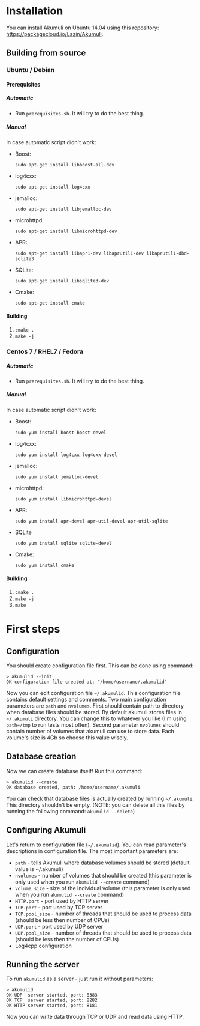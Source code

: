 # Installation

You can install Akumuli on Ubuntu 14.04 using this repository: https://packagecloud.io/Lazin/Akumuli.

## Building from source

### Ubuntu / Debian

#### Prerequisites

##### Automatic

* Run `prerequisites.sh`. It will try to do the best thing.

##### Manual

In case automatic script didn't work:

* Boost:

  `sudo apt-get install libboost-all-dev`

* log4cxx:

  `sudo apt-get install log4cxx`

* jemalloc:

  `sudo apt-get install libjemalloc-dev`

* microhttpd:

  `sudo apt-get install libmicrohttpd-dev`

* APR:

  `sudo apt-get install libapr1-dev libaprutil1-dev libaprutil1-dbd-sqlite3`

* SQLite:

  `sudo apt-get install libsqlite3-dev`

* Cmake:

  `sudo apt-get install cmake`

#### Building

1. `cmake .`
1. `make -j`

### Centos 7 / RHEL7 / Fedora

##### Automatic

* Run `prerequisites.sh`. It will try to do the best thing.

##### Manual

In case automatic script didn't work:

* Boost:

  `sudo yum install boost boost-devel`

* log4cxx:

  `sudo yum install log4cxx log4cxx-devel`

* jemalloc:

  `sudo yum install jemalloc-devel`

* microhttpd:

  `sudo yum install libmicrohttpd-devel`

* APR:

  `sudo yum install apr-devel apr-util-devel apr-util-sqlite`

* SQLite

  `sudo yum install sqlite sqlite-devel`

* Cmake:

  `sudo yum install cmake`


#### Building

1. `cmake .`
1. `make -j`
1. `make`

# First steps

## Configuration

You should create configuration file first. This can be done using command:
```
> akumulid --init
OK configuration file created at: "/home/username/.akumulid"
```
Now you can edit configuration file `~/.akumulid`. This configuration file contains default settings and comments. Two main configuration parameters are `path` and `nvolumes`. First should contain path to directory when database files should be stored. By default akumuli stores files in `~/.akumuli` directory. You can change this to whatever you like (I'm using `path=/tmp` to run tests most often). Second parameter `nvolumes` should contain number of volumes that akumuli can use to store data. Each volume's size is 4Gb so choose this value wisely.

## Database creation

Now we can create database itself! Run this command:
```
> akumulid --create
OK database created, path: /home/username/.akumuli
```
You can check that database files is actually created by running `~/.akumuli`. This directory shouldn't be empty. (NOTE: you can delete all this files by running the following command: `akumulid --delete`)

## Configuring Akumuli

Let's return to configuration file (`~/.akumulid`). You can read parameter's descriptions in configuration file. The most important parameters are:

* `path` - tells Akumuli where database volumes should be stored (default value is ~/.akumuli)
* `nvolumes` - number of volumes that should be created (this parameter is only used when you run `akumulid --create` command)
* `volume_size` - size of the individual volume (this parameter is only used when you run `akumulid --create` command)
* `HTTP.port` - port used by HTTP server
* `TCP.port` - port used by TCP server
* `TCP.pool_size` - number of threads that should be used to process data (should be less then number of CPUs)
* `UDP.port` - port used by UDP server
* `UDP.pool_size` - number of threads that should be used to process data (should be less then the number of CPUs)
* Log4cpp configuration


## Running the server

To run `akumulid` as a server - just run it without parameters:
```
> akumulid
OK UDP  server started, port: 8383
OK TCP  server started, port: 8282
OK HTTP server started, port: 8181
```
Now you can write data through TCP or UDP and read data using HTTP.